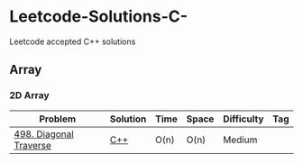 # Leetcode-Solutions-C-
Leetcode accepted C++ solutions

## Array

### 2D Array

|Problem|Solution|Time|Space|Difficulty|Tag|
|-----|---------------- | --------------- | --------------- | --------------- | --------------- |
|[498. Diagonal Traverse](https://leetcode.com/problems/diagonal-traverse/)|[C++](Array/diagonal_traverse.cpp)|O(n)|O(n)|Medium||
